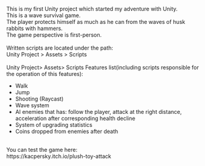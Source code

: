 This is my first Unity project which started my adventure with Unity.<br/>
This is a wave survival game.<br/>
The player protects himself as much as he can from the waves of husk rabbits with hammers.<br/>
The game perspective is first-person.<br/>
<br/>
Written scripts are located under the path:<br/>
Unity Project > Assets > Scripts <br/>
<br/>
Unity Project> Assets> Scripts 
Features list(including scripts responsible for the operation of this features):<br/>
- Walk<br/>
- Jump<br/>
- Shooting (Raycast)<br/>
- Wave system<br/>
- AI enemies that has: follow the player, attack at the right distance, acceleration after corresponding health decline <br/>
- System of upgrading statistics <br/>
- Coins dropped from enemies after death <br/>
<br/>
You can test the game here:<br/>
https://kacpersky.itch.io/plush-toy-attack
